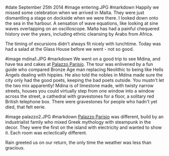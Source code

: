 #date September 25th 2014
#image entering.JPG
#markdown
Happily we missed some celebration when we arrived in Malta. They were just dismantling
a stage on dockside when we were there.  I looked down onto the sea in the harbour.
A sensation of wave equations, like looking at sine waves overlapping on an oscilloscope.
Malta has had a painful chequered history over the years, including ethnic cleansing by Arabs from Africa.

The timing of excursions didn't always fit nicely with lunchtime. Today was had a salad at
the Glass House before we went - not so good.

#image mdina1.JPG
#markdown
We went on a good trip to see Mdina, and have tea and cakes at [Palazzo Parisio](http://www.palazzoparisio.com).
The tour was enlivened by a fun guide who compared Bronze Age man replacing Neolithic to being
like Hells Angels dealing with hippies.  He also told the nobles in Mdina made sure the city
only had the good poets, keeping the bad poets outside. You mustn't let the two mix apparently!
Mdina is of limestone made, with twisty narrow streets, houses you could virtually step
from one window into a window across the street, a cathedral with gravestones for a floor,
a solitary red British telephone box. There were gravestones for people who hadn't yet
died, that felt eerie.

#image palazzo2.JPG
#markdown
[Palazzo Parisio](http://www.palazzoparisio.com) was different, build by an industrialist family who mixed Greek mythology
with steampunk in the decor.  They were the first on the island with electricity and wanted
to show it. Each room was eclectically different.

Rain greeted us on our return, the only time the weather was less than gracious.

